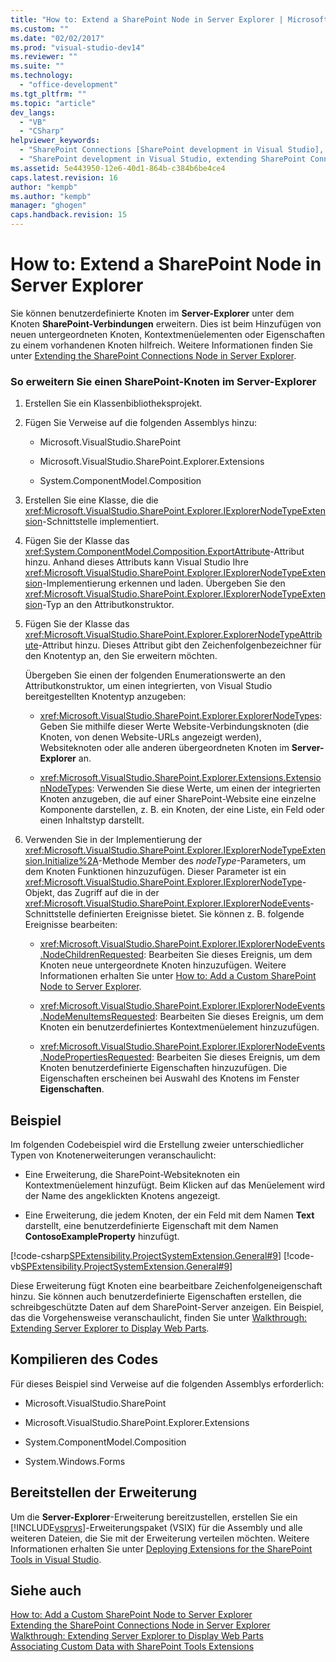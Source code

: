 ```yaml
---
title: "How to: Extend a SharePoint Node in Server Explorer | Microsoft Docs"
ms.custom: ""
ms.date: "02/02/2017"
ms.prod: "visual-studio-dev14"
ms.reviewer: ""
ms.suite: ""
ms.technology: 
  - "office-development"
ms.tgt_pltfrm: ""
ms.topic: "article"
dev_langs: 
  - "VB"
  - "CSharp"
helpviewer_keywords: 
  - "SharePoint Connections [SharePoint development in Visual Studio], extending a node"
  - "SharePoint development in Visual Studio, extending SharePoint Connections node in Server Explorer"
ms.assetid: 5e443950-12e6-40d1-864b-c384b6be4ce4
caps.latest.revision: 16
author: "kempb"
ms.author: "kempb"
manager: "ghogen"
caps.handback.revision: 15
---
```

# How to: Extend a SharePoint Node in Server Explorer
  Sie können benutzerdefinierte Knoten im **Server\-Explorer** unter dem Knoten **SharePoint\-Verbindungen** erweitern.  Dies ist beim Hinzufügen von neuen untergeordneten Knoten, Kontextmenüelementen oder Eigenschaften zu einem vorhandenen Knoten hilfreich.  Weitere Informationen finden Sie unter [Extending the SharePoint Connections Node in Server Explorer](../sharepoint/extending-the-sharepoint-connections-node-in-server-explorer.md).  
  
### So erweitern Sie einen SharePoint\-Knoten im Server\-Explorer  
  
1.  Erstellen Sie ein Klassenbibliotheksprojekt.  
  
2.  Fügen Sie Verweise auf die folgenden Assemblys hinzu:  
  
    -   Microsoft.VisualStudio.SharePoint  
  
    -   Microsoft.VisualStudio.SharePoint.Explorer.Extensions  
  
    -   System.ComponentModel.Composition  
  
3.  Erstellen Sie eine Klasse, die die <xref:Microsoft.VisualStudio.SharePoint.Explorer.IExplorerNodeTypeExtension>\-Schnittstelle implementiert.  
  
4.  Fügen Sie der Klasse das <xref:System.ComponentModel.Composition.ExportAttribute>\-Attribut hinzu.  Anhand dieses Attributs kann Visual Studio Ihre <xref:Microsoft.VisualStudio.SharePoint.Explorer.IExplorerNodeTypeExtension>\-Implementierung erkennen und laden.  Übergeben Sie den <xref:Microsoft.VisualStudio.SharePoint.Explorer.IExplorerNodeTypeExtension>\-Typ an den Attributkonstruktor.  
  
5.  Fügen Sie der Klasse das <xref:Microsoft.VisualStudio.SharePoint.Explorer.ExplorerNodeTypeAttribute>\-Attribut hinzu.  Dieses Attribut gibt den Zeichenfolgenbezeichner für den Knotentyp an, den Sie erweitern möchten.  
  
     Übergeben Sie einen der folgenden Enumerationswerte an den Attributkonstruktor, um einen integrierten, von Visual Studio bereitgestellten Knotentyp anzugeben:  
  
    -   <xref:Microsoft.VisualStudio.SharePoint.Explorer.ExplorerNodeTypes>: Geben Sie mithilfe dieser Werte Website\-Verbindungsknoten \(die Knoten, von denen Website\-URLs angezeigt werden\), Websiteknoten oder alle anderen übergeordneten Knoten im **Server\-Explorer** an.  
  
    -   <xref:Microsoft.VisualStudio.SharePoint.Explorer.Extensions.ExtensionNodeTypes>: Verwenden Sie diese Werte, um einen der integrierten Knoten anzugeben, die auf einer SharePoint\-Website eine einzelne Komponente darstellen, z. B. ein Knoten, der eine Liste, ein Feld oder einen Inhaltstyp darstellt.  
  
6.  Verwenden Sie in der Implementierung der <xref:Microsoft.VisualStudio.SharePoint.Explorer.IExplorerNodeTypeExtension.Initialize%2A>\-Methode Member des *nodeType*\-Parameters, um dem Knoten Funktionen hinzuzufügen.  Dieser Parameter ist ein <xref:Microsoft.VisualStudio.SharePoint.Explorer.IExplorerNodeType>\-Objekt, das Zugriff auf die in der <xref:Microsoft.VisualStudio.SharePoint.Explorer.IExplorerNodeEvents>\-Schnittstelle definierten Ereignisse bietet.  Sie können z. B. folgende Ereignisse bearbeiten:  
  
    -   <xref:Microsoft.VisualStudio.SharePoint.Explorer.IExplorerNodeEvents.NodeChildrenRequested>: Bearbeiten Sie dieses Ereignis, um dem Knoten neue untergeordnete Knoten hinzuzufügen.  Weitere Informationen erhalten Sie unter [How to: Add a Custom SharePoint Node to Server Explorer](../sharepoint/how-to-add-a-custom-sharepoint-node-to-server-explorer.md).  
  
    -   <xref:Microsoft.VisualStudio.SharePoint.Explorer.IExplorerNodeEvents.NodeMenuItemsRequested>: Bearbeiten Sie dieses Ereignis, um dem Knoten ein benutzerdefiniertes Kontextmenüelement hinzuzufügen.  
  
    -   <xref:Microsoft.VisualStudio.SharePoint.Explorer.IExplorerNodeEvents.NodePropertiesRequested>: Bearbeiten Sie dieses Ereignis, um dem Knoten benutzerdefinierte Eigenschaften hinzuzufügen.  Die Eigenschaften erscheinen bei Auswahl des Knotens im Fenster **Eigenschaften**.  
  
## Beispiel  
 Im folgenden Codebeispiel wird die Erstellung zweier unterschiedlicher Typen von Knotenerweiterungen veranschaulicht:  
  
-   Eine Erweiterung, die SharePoint\-Websiteknoten ein Kontextmenüelement hinzufügt.  Beim Klicken auf das Menüelement wird der Name des angeklickten Knotens angezeigt.  
  
-   Eine Erweiterung, die jedem Knoten, der ein Feld mit dem Namen **Text** darstellt, eine benutzerdefinierte Eigenschaft mit dem Namen **ContosoExampleProperty** hinzufügt.  
  
 [!code-csharp[SPExtensibility.ProjectSystemExtension.General#9](../snippets/csharp/VS_Snippets_OfficeSP/spextensibility.projectsystemextension.general/cs/extension/serverexplorerextension.cs#9)]
 [!code-vb[SPExtensibility.ProjectSystemExtension.General#9](../snippets/visualbasic/VS_Snippets_OfficeSP/spextensibility.projectsystemextension.general/vb/extension/serverexplorerextension.vb#9)]  
  
 Diese Erweiterung fügt Knoten eine bearbeitbare Zeichenfolgeneigenschaft hinzu.  Sie können auch benutzerdefinierte Eigenschaften erstellen, die schreibgeschützte Daten auf dem SharePoint\-Server anzeigen.  Ein Beispiel, das die Vorgehensweise veranschaulicht, finden Sie unter [Walkthrough: Extending Server Explorer to Display Web Parts](../sharepoint/walkthrough-extending-server-explorer-to-display-web-parts.md).  
  
## Kompilieren des Codes  
 Für dieses Beispiel sind Verweise auf die folgenden Assemblys erforderlich:  
  
-   Microsoft.VisualStudio.SharePoint  
  
-   Microsoft.VisualStudio.SharePoint.Explorer.Extensions  
  
-   System.ComponentModel.Composition  
  
-   System.Windows.Forms  
  
## Bereitstellen der Erweiterung  
 Um die **Server\-Explorer**\-Erweiterung bereitzustellen, erstellen Sie ein [!INCLUDE[vsprvs](../sharepoint/includes/vsprvs-md.md)]\-Erweiterungspaket \(VSIX\) für die Assembly und alle weiteren Dateien, die Sie mit der Erweiterung verteilen möchten.  Weitere Informationen erhalten Sie unter [Deploying Extensions for the SharePoint Tools in Visual Studio](../sharepoint/deploying-extensions-for-the-sharepoint-tools-in-visual-studio.md).  
  
## Siehe auch  
 [How to: Add a Custom SharePoint Node to Server Explorer](../sharepoint/how-to-add-a-custom-sharepoint-node-to-server-explorer.md)   
 [Extending the SharePoint Connections Node in Server Explorer](../sharepoint/extending-the-sharepoint-connections-node-in-server-explorer.md)   
 [Walkthrough: Extending Server Explorer to Display Web Parts](../sharepoint/walkthrough-extending-server-explorer-to-display-web-parts.md)   
 [Associating Custom Data with SharePoint Tools Extensions](../sharepoint/associating-custom-data-with-sharepoint-tools-extensions.md)  
  
  